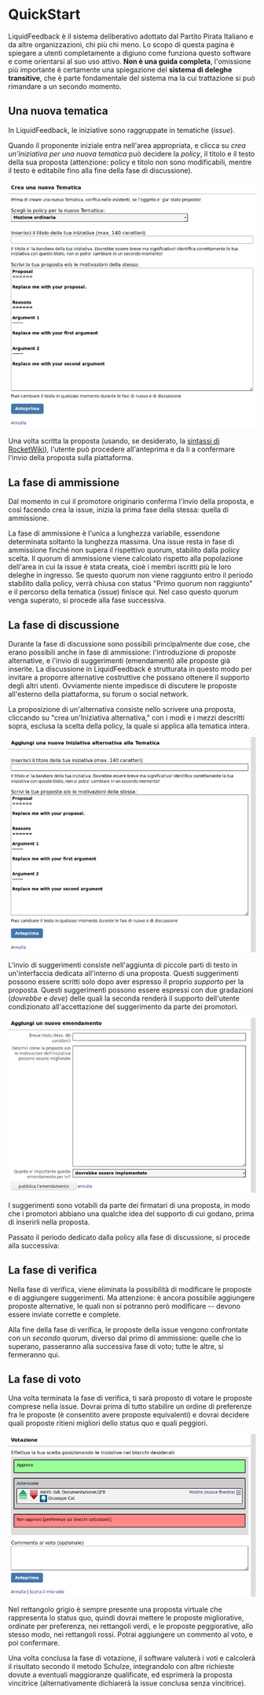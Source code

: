 ---
---

# QuickStart

LiquidFeedback è il sistema deliberativo adottato dal Partito Pirata Italiano e da altre organizzazioni, chi più chi meno. Lo scopo di questa pagina è spiegare a utenti completamente a digiuno come funziona questo software e come orientarsi al suo uso attivo. **Non è una guida completa**, l'omissione più importante è certamente una spiegazione del **sistema di deleghe transitive**, che è parte fondamentale del sistema ma la cui trattazione si può rimandare a un secondo momento.

## Una nuova tematica

In LiquidFeedback, le iniziative sono raggruppate in tematiche (*issue*).

Quando il proponente iniziale entra nell'area appropriata, e clicca su *crea un'iniziativa per una nuova tematica* può decidere la *policy*, il titolo e il testo della sua proposta (attenzione: policy e titolo non sono modificabili, mentre il testo è editabile fino alla fine della fase di discussione).

![L'interfaccia di creazione per una nuova issue](./static/nuova_tematica.png)

Una volta scritta la proposta (usando, se desiderato, la [sintassi di RocketWiki](https://www.public-software-group.org/rocketwiki)), l'utente può procedere all'anteprima e da li a confermare l'invio della proposta sulla piattaforma.

## La fase di ammissione

Dal momento in cui il promotore originario conferma l'invio della proposta, e così facendo crea la issue, inizia la prima fase della stessa: quella di ammissione. 

La fase di ammissione è l'unica a lunghezza variabile, essendone determinata soltanto la lunghezza massima. Una issue resta in fase di ammissione finché non supera il rispettivo quorum, stabilito dalla policy scelta. Il quorum di ammissione viene calcolato rispetto alla popolazione dell'area in cui la issue è stata creata, cioè i membri iscritti più le loro deleghe in ingresso. Se questo quorum non viene raggiunto entro il periodo stabilito dalla policy, verrà chiusa con status "Primo quorum non raggiunto" e il percorso della tematica (issue) finisce qui. Nel caso questo quorum venga superato, si procede alla fase successiva.

## La fase di discussione

Durante la fase di discussione sono possibili principalmente due cose, che erano possibili anche in fase di ammissione: l'introduzione di proposte alternative, e l'invio di suggerimenti (emendamenti) alle proposte già inserite. La discussione in LiquidFeedback è strutturata in questo modo per invitare a proporre alternative costruttive che possano ottenere il supporto degli altri utenti. Ovviamente niente impedisce di discutere le proposte all'esterno della piattaforma, su forum o social network.

La proposizione di un'alternativa consiste nello scrivere una proposta, cliccando su "crea un'Iniziativa alternativa," con i modi e i mezzi descritti sopra, esclusa la scelta della policy, la quale si applica alla tematica intera.

![L'interfaccia per l'inserimento di una proposta alternativa](./static/nuova_alternativa.png)

L'invio di suggerimenti consiste nell'aggiunta di piccole parti di testo in un'interfaccia dedicata all'interno di una proposta. Questi suggerimenti possono essere scritti solo dopo aver espresso il proprio *supporto* per la proposta. Questi suggerimenti possono essere espressi con due gradazioni (*dovrebbe* e *deve*) delle quali la seconda renderà il supporto dell'utente condizionato all'accettazione del suggerimento da parte dei promotori.

![L'interfaccia per l'inserimento di suggerimenti](./static/nuovo_suggerimento.png)

I suggerimenti sono votabili da parte dei firmatari di una proposta, in modo che i promotori abbiano una qualche idea del supporto di cui godano, prima di inserirli nella proposta.

Passato il periodo dedicato dalla policy alla fase di discussione, si procede alla successiva:

## La fase di verifica

Nella fase di verifica, viene eliminata la possibilità di modificare le proposte e di aggiungere suggerimenti. Ma attenzione: è ancora possibile aggiungere proposte alternative, le quali non si potranno però modificare -- devono essere inviate corrette e complete.

Alla fine della fase di verifica, le proposte della issue vengono confrontate con un *secondo* quorum, diverso dal primo di ammissione: quelle che lo superano, passeranno alla successiva fase di voto; tutte le altre, si fermeranno qui.

## La fase di voto

Una volta terminata la fase di verifica, ti sarà proposto di votare le proposte comprese nella issue. Dovrai prima di tutto stabilire un ordine di preferenze fra le proposte (è consentito avere proposte equivalenti) e dovrai decidere quali proposte ritieni migliori dello status quo e quali peggiori.

![La scheda elettorale](./static/votazione.png)

Nel rettangolo grigio è sempre presente una proposta virtuale che rappresenta lo status quo, quindi dovrai mettere le proposte migliorative, ordinate per preferenza, nei rettangoli verdi, e le proposte peggiorative, allo stesso modo, nei rettangoli rossi. Potrai aggiungere un commento al voto, e poi confermare.

Una volta conclusa la fase di votazione, il software valuterà i voti e calcolerà il risultato secondo il metodo Schulze, integrandolo con altre richieste dovute a eventuali maggioranze qualificate, ed esprimerà la proposta vincitrice (alternativamente dichiarerà la issue conclusa senza vincitrice).

